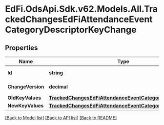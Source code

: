 # EdFi.OdsApi.Sdk.v62.Models.All.TrackedChangesEdFiAttendanceEventCategoryDescriptorKeyChange

## Properties

Name | Type | Description | Notes
------------ | ------------- | ------------- | -------------
**Id** | **string** | Resource identifier | [optional] 
**ChangeVersion** | **decimal** | Change version | [optional] 
**OldKeyValues** | [**TrackedChangesEdFiAttendanceEventCategoryDescriptorKey**](TrackedChangesEdFiAttendanceEventCategoryDescriptorKey.md) |  | [optional] 
**NewKeyValues** | [**TrackedChangesEdFiAttendanceEventCategoryDescriptorKey**](TrackedChangesEdFiAttendanceEventCategoryDescriptorKey.md) |  | [optional] 

[[Back to Model list]](../../README.md#documentation-for-models) [[Back to API list]](../../README.md#documentation-for-api-endpoints) [[Back to README]](../../README.md)

